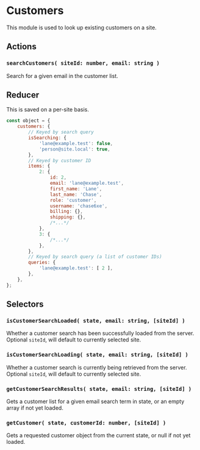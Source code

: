 # Customers

This module is used to look up existing customers on a site.

## Actions

### `searchCustomers( siteId: number, email: string )`

Search for a given email in the customer list.

## Reducer

This is saved on a per-site basis.

```js
const object = {
	customers: {
		// Keyed by search query
		isSearching: {
			'lane@example.test': false,
			'person@site.local': true,
		},
		// Keyed by customer ID
		items: {
			2: {
				id: 2,
				email: 'lane@example.test',
				first_name: 'Lane',
				last_name: 'Chase',
				role: 'customer',
				username: 'chase6xe',
				billing: {},
				shipping: {},
				/*...*/
			},
			3: {
				/*...*/
			},
		},
		// Keyed by search query (a list of customer IDs)
		queries: {
			'lane@example.test': [ 2 ],
		},
	},
};
```

## Selectors

### `isCustomerSearchLoaded( state, email: string, [siteId] )`

Whether a customer search has been successfully loaded from the server. Optional `siteId`, will default to currently selected site.

### `isCustomerSearchLoading( state, email: string, [siteId] )`

Whether a customer search is currently being retrieved from the server. Optional `siteId`, will default to currently selected site.

### `getCustomerSearchResults( state, email: string, [siteId] )`

Gets a customer list for a given email search term in state, or an empty array if not yet loaded.

### `getCustomer( state, customerId: number, [siteId] )`

Gets a requested customer object from the current state, or null if not yet loaded.
